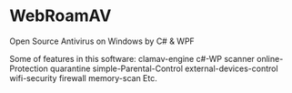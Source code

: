 # WebRoamAV
Open Source Antivirus on Windows by C# &amp; WPF

Some of features in this software:
clamav-engine
c#-WP
scanner
online-Protection 
quarantine 
simple-Parental-Control 
external-devices-control 
wifi-security 
firewall
memory-scan
Etc.
